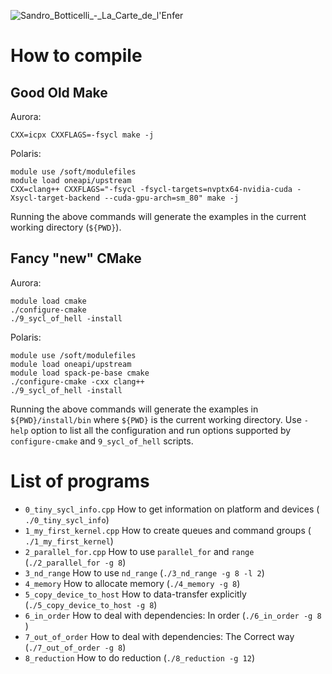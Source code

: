 ![Sandro_Botticelli_-_La_Carte_de_l'Enfer](https://github.com/user-attachments/assets/f657847c-1e53-49d7-b16d-33701989b812)

# How to compile

## Good Old Make

Aurora:
```
CXX=icpx CXXFLAGS=-fsycl make -j
```

Polaris:
```
module use /soft/modulefiles
module load oneapi/upstream
CXX=clang++ CXXFLAGS="-fsycl -fsycl-targets=nvptx64-nvidia-cuda -Xsycl-target-backend --cuda-gpu-arch=sm_80" make -j
```
Running the above commands will generate the examples in the current
working directory (`${PWD}`).

## Fancy "new" CMake

Aurora:
```
module load cmake
./configure-cmake
./9_sycl_of_hell -install
```

Polaris:
```
module use /soft/modulefiles
module load oneapi/upstream
module load spack-pe-base cmake
./configure-cmake -cxx clang++
./9_sycl_of_hell -install
```

Running the above commands will generate the examples in
`${PWD}/install/bin` where `${PWD}` is the current working directory.
Use `-help` option to list all the configuration and run options supported
by `configure-cmake` and `9_sycl_of_hell` scripts.

# List of programs

- `0_tiny_sycl_info.cpp` How to get information on platform and devices ( `./0_tiny_sycl_info`)
- `1_my_first_kernel.cpp` How to create queues and command groups ( `./1_my_first_kernel`)
- `2_parallel_for.cpp` How to use `parallel_for` and `range` (`./2_parallel_for -g 8`)
- `3_nd_range` How to use `nd_range` (`./3_nd_range -g 8 -l 2`)
- `4_memory` How to allocate memory (`./4_memory -g 8`)
- `5_copy_device_to_host` How to data-transfer explicitly (`./5_copy_device_to_host -g 8`)
- `6_in_order` How to deal with dependencies: In order (`./6_in_order -g 8 `)
- `7_out_of_order` How to deal with dependencies: The Correct way (`./7_out_of_order -g 8`)
- `8_reduction` How to do reduction (`./8_reduction -g 12`)

